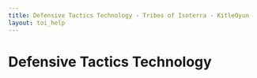 ```yaml
---
title: Defensive Tactics Technology - Tribes of Isoterra - KitleOyun
layout: toi_help
---
```


<h1 class="h1">Defensive Tactics Technology</h1>
